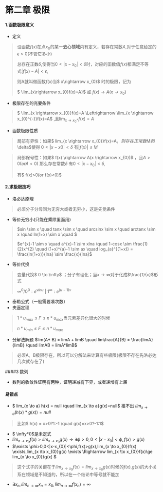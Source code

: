 # 第二章 极限

#### 1.函数极限意义

* 定义

> 设函数$f(x)$在点$x _{0}$的某一**去心领域**内有定义，若存在常数$A$,对于任意给定的$\epsilon>0$(不管它多小)
>
> 总存在正数$\delta$,使得当$0<|x-x_{0} |< \delta$时，对应的函数值$f(x)$都满足不等式$|f(x)-A|<\epsilon$,
>
> 则A就叫做函数$f(x)$当$ x\rightarrow x_{0}$ 时的极限，记为
>
> $ \lim_{x\rightarrow x_{0}f(x)=A}$ 或 $f(x) \rightarrow A(x \rightarrow x_{0})$ 

* 极限存在的充要条件

> $ \lim_{x \rightarrow x_{0}}f(x)=A \Leftrightarrow \lim_{x \rightarrow x_{0}^{-}}f(x)=A$ ,且$\lim_{x \rightarrow x_{0}^{+}}f(x)=A$ 

* 函数极限性质

> 局部有界性：如果$ lim_{x \rightarrow x_{0}}f(x)=A$，则存在正常数$M$和$\delta$使得 $0<|x-x0|< \delta$ 有$|f(x)|\leq M$

> 局部保号性：如果$ f(x) \rightarrow A(x \rightarrow x_{0})$ ，且$A>0(or A<0)$ 那么存在常数$\delta$ 有$0<|x-x_{0}|< \delta$,
>
> 有$ f(x)>0(or f(x)<0)$



#### 2.求极限技巧

* 洛必达原理

> 必须分子分母同为无穷大或者无穷小，这是先觉条件

* 等价无穷小(只能在乘除里面用)

> $sin \sim x \quad tanx \sim x \quad arcsinx \sim x \quad arctanx \sim x \quad ln(1+x) \sim x \quad $
>
> $e^{x}-1 \sim x \quad a^{x}-1 \sim xlna \quad 1-cosx \sim \frac{1}{2}x^{2} \quad (1+x)^{a}-1 \sim ax \quad log_{a}^{(1+x)} = \frac{ln(1+x)}{lna} \sim \frac{x}{lna}$

* 等价代换

> 变量代换$ 0 \to \infty$ ；分子有理化；当$x \to \infty$对于化成$\frac{1}{x}$形式
>
> $\infty^{0}/ 0^{0}:e^{vlnu}$   |   $1^{\infty}:e^{(u-1)v}$

* 泰勒公式（一般需要凑次数）
* 夹逼定理

> $1*u_{max}\le F \leq n*u_{max}$当元素差异化很大的时候
>
> $n*u_{min}\le F \leq n*u_{max}$

* 分解法解题   $lim(A+ B) = limA + limB \quad lim\frac{A}{B} = \frac{limA}{limB} \quad limAB = limA*limB$ 

>  必须A，B极限存在，所以可以分解法来计算有些极限(极限不存在先洛必达几次就存在了)

####3 数列
* 数列的收敛性证明有两种，证明递减有下界，或者递增有上届

#### 易错点

* $ lim_{x \to a} h(x) = null \quad lim_{x \to a}g(x)=null$ 推不出 $lim_{x \to a}(h(x)*g(x)) = null$

> 比如$ h(x) = x>0?1:-1 \quad g(x)=x>0?-1:1$

* $ \infty*0$是未定式
* $lim_{x \to x_{0}}f(x)>lim_{x \to x_{0}}g(x) \Rightarrow \exists \phi>0,0<|x-x_{0}|<\phi,f(x)>g(x)$
* $\exists \phi>0,0<|x-x_{0}|<\phi,f(x)>g(x),lim_{x \to x_{0}}f(x) \exists,lim_{x \to x_{0}}g(x) \exists \Rightarrow lim_{x \to x_{0}}f(x)\ge lim_{x \to x_{0}}g(x) $

> 这个式子的关键在于$lim_{x \to x_{0}}f(x) = lim_{x  \to {x_{0}}}g(x)$时候的$f(x)$,$g(x)$的大小关系在领域是不知道的，所以在一个结论中等号就不能加

* $\exists x_{n},lim_{n \to \infty}x_{n}= x_{0},lim_{n \to \infty}f(x_{n})= \infty$
